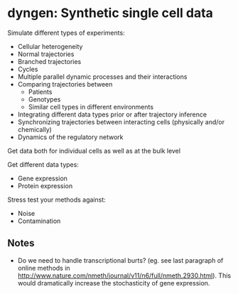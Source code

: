 # dyngen: Synthetic single cell data

Simulate different types of experiments:

* Cellular heterogeneity
* Normal trajectories
* Branched trajectories
* Cycles
* Multiple parallel dynamic processes and their interactions
* Comparing trajectories between
  * Patients
  * Genotypes
  * Similar cell types in different environments
* Integrating different data types prior or after trajectory inference
* Synchronizing trajectories between interacting cells (physically and/or chemically)
* Dynamics of the regulatory network

Get data both for individual cells as well as at the bulk level

Get different data types:

* Gene expression
* Protein expression

Stress test your methods against:

* Noise
* Contamination

## Notes

* Do we need to handle transcriptional burts? (eg. see last paragraph of online methods in http://www.nature.com/nmeth/journal/v11/n6/full/nmeth.2930.html). This would dramatically increase the stochasticity of gene expression.